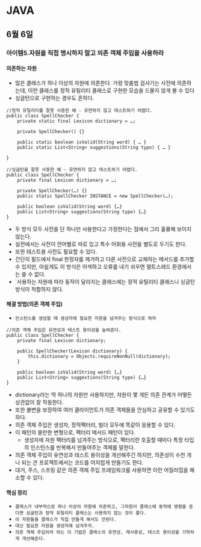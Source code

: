 # JAVA

## 6월 6일

### 아이템5.자원을 직접 명시하지 말고 의존 객체 주입을 사용하라

#### 의존하는 자원
- 많은 클래스가 하나 이상의 자원에 의존한다. 가령 맞춤법 검사기는 사전에 의존하는데, 이런 클래스를 정적 유틸리티 클래스로 구현한 모습을 드물지 않게 볼 수 있다
- 싱글턴으로 구현하는 경우도 흔하다.
```{.java}
//정적 유틸리티를 잘못 사용한 예 - 유연하지 않고 테스트하기 어렵다.
public class SpellChecker {
	private static final Lexicon dictionary = …;

	private SpellChecker() {}

	public static boolean isValid(String word) { … }
	public static List<String> suggestions(String typo) { … }

}

//싱글턴을 잘못 사용한 예 - 유연하지 않고 테스트하기 어렵다.
public class SpellChecker {
	private final Lexicon dictionary = …;
	
	private SpellChecker(…) {}
	public static SpellChecker INSTANCE = new SpellChecker(…);
	
	public boolean isValid(String word) {…}
	public List<String> suggestions(String typo) {…}
}
```
- 두 방식 모두 사전을 단 하나만 사용한다고 가정한다는 점에서 그리 훌륭해 보이지 않는다.
- 실전에서는 사전이 언어별로 따로 있고 특수 어휘용 사전을 별도로 두기도 한다.
- 또한 테스트용 사전도 필요할 수 있다.
- 간단히 필드에서 final 한정자를 제거하고 다른 사전으로 교체하는 메서드를 추가할 수 있지만, 아쉽게도 이 방식은 어색하고 오류를 내기 쉬우면 멀트스레드 환경에서는 쓸 수 없다.
- `사용하는 자원에 따라 동작이 달라지는 클래스에는 정적 유틸리티 클래스나 싱글턴 방식이 적합하지 않다.   

#### 해결 방법(의존 객체 주입)
- `인스턴스를 생성할 때 생성자에 필요한 자원을 넘겨주는 방식으로 하자`
```{.java}
//의존 객체 주입은 유연성과 테스트 용이성을 높여준다.
public class SpellChecker {
	private final Lexicon dictionary;
	
	public SpellChecker(Lexicon dictionary) {
		this.dictionary = Objects.requireNonNull(dictionary);
	}

	public boolean isValid(String word) {…}
	public List<String> suggestions(String typo) {…}
}
```
- dictionary라는 딱 하나의 자원만 사용하지만, 자원이 몇 개든 의존 관계가 어떻든 상관없이 잘 작동한다.
- 또한 불변을 보장하여 여러 클라이언트가 의존 객체들을 안심하고 공유할 수 있기도 하다.
- 의존 객체 주입은 생성자, 정적팩터리, 빌더 모두에 똑같이 응용할 수 있다.
- 이 패턴의 쓸만한 변형으로, 팩터리 메서드 패턴이 있다.
    - 생성자에 자원 팩터리를 넘겨주는 방식으로, 팩터리란 호출할 때마다 특정 타입의 인스턴스를 반복해서 만들어주는 객체를 말한다.
- 의존 객체 주입이 유연성과 테스트 용이성을 개선해주긴 하지만, 의존성이 수천 개나 되는 큰 프로젝트에서는 코드를 어지럽게 만들기도 한다.
- 대거, 주스, 스프링 같은 의존 객체 주입 프레임워크를 사용하면 이런 어질러집을 해소할 수 있다.

#### 핵심 정리
- `클래스가 내부적으로 하나 이상의 자원에 의존하고, 그자원이 클래스에 동작에 영향을 준다면 싱글턴과 정적 유틸리티 클래스는 사용하지 않는 것이 좋다.`
- `이 자원들을 클래스가 직접 만들게 해서도 안된다.`
- `대신 필요한 자원을 생성자에 넘겨주자.`
- `의존 객체 주입이라 하는 이 기법은 클래스의 유연성, 재사용성, 테스트 용이성을 기막히게 개선해준다.`
